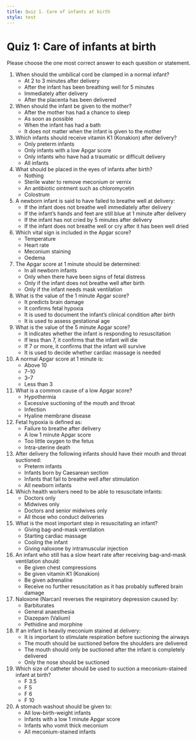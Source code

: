 ```yaml
---
title: Quiz 1. Care of infants at birth
style: test
---
```


# Quiz 1: Care of infants at birth

Please choose the one most correct answer to each question or statement.

1.	When should the umbilical cord be clamped in a normal infant?
	+	At 2 to 3 minutes after delivery
	-	After the infant has been breathing well for 5 minutes
	-	Immediately after delivery
	-	After the placenta has been delivered
2.	When should the infant be given to the mother?
	-	After the mother has had a chance to sleep
	+	As soon as possible
	-	When the infant has had a bath
	-	It does not matter when the infant is given to the mother
3.	Which infants should receive vitamin K1 (Konakion) after delivery?
	-	Only preterm infants
	-	Only infants with a low Apgar score
	-	Only infants who have had a traumatic or difficult delivery
	+	All infants
4.	What should be placed in the eyes of infants after birth?
	-	Nothing
	-	Sterile water to remove meconium or vernix
	+	An antibiotic ointment such as chloromycetin
	-	Colostrum
5.	A newborn infant is said to have failed to breathe well at delivery:
	-	If the infant does not breathe well immediately after delivery
	-	If the infant’s hands and feet are still blue at 1 minute after delivery
	-	If the infant has not cried by 5 minutes after delivery
	+	If the infant does not breathe well or cry after it has been well dried
6.	Which vital sign is included in the Apgar score?
	-	Temperature
	+	Heart rate
	-	Meconium staining
	-	Oedema 
7.	The Apgar score at 1 minute should be determined: 
	+	In all newborn infants
	-	Only when there have been signs of fetal distress
	-	Only if the infant does not breathe well after birth
	-	Only if the infant needs mask ventilation
8.	What is the value of the 1 minute Apgar score?
	-	It predicts brain damage
	-	It confirms fetal hypoxia
	+	It is used to document the infant’s clinical condition after birth
	-	It is used to assess gestational age
9.	What is the value of the 5 minute Apgar score?
	+	It indicates whether the infant is responding to resuscitation
	-	If less than 7, it confirms that the infant will die
	-	If 7 or more, it confirms that the infant will survive
	-	It is used to decide whether cardiac massage is needed
10.	A normal Apgar score at 1 minute is:
	-	Above 10
	+	7–10
	-	3–7
	-	Less than 3
11.	What is a common cause of a low Apgar score?
	-	Hypothermia
	+	Excessive suctioning of the mouth and throat
	-	Infection
	-	Hyaline membrane disease
12.	Fetal hypoxia is defined as:
	-	Failure to breathe after delivery
	-	A low 1 minute Apgar score
	+	Too little oxygen to the fetus
	-	Intra-uterine death
13.	After delivery the following infants should have their mouth and throat suctioned:
	-	Preterm infants
	-	Infants born by Caesarean section
	+	Infants that fail to breathe well after stimulation
	-	All newborn infants
14.	Which health workers need to be able to resuscitate infants:
	-	Doctors only
	-	Midwives only
	-	Doctors and senior midwives only
	+	All those who conduct deliveries
15.	What is the most important step in resuscitating an infant?
	+	Giving bag-and-mask ventilation
	-	Starting cardiac massage
	-	Cooling the infant
	-	Giving naloxone by intramuscular injection
16.	An infant who still has a slow heart rate after receiving bag-and-mask ventilation should: 
	+	Be given chest compressions
	-	Be given vitamin K1 (Konakion)
	-	Be given adrenaline
	-	Receive no further resuscitation as it has probably suffered brain damage
17.	Naloxone (Narcan) reverses the respiratory depression caused by:
	-	Barbiturates
	-	General anaesthesia
	-	Diazepam (Valium)
	+	Pethidine and morphine
18.	If an infant is heavily meconium stained at delivery:
	-	It is important to stimulate respiration before suctioning the airways
	+	The mouth should be suctioned before the shoulders are delivered
	-	The mouth should only be suctioned after the infant is completely delivered
	-	Only the nose should be suctioned
19.	Which size of catheter should be used to suction a meconium-stained infant at birth?
	-	F 3.5
	-	F 5
	-	F 6
	+	F 10
20.	A stomach washout should be given to:
	-	All low-birth-weight infants
	-	Infants with a low 1 minute Apgar score
	+	Infants who vomit thick meconium
	-	All meconium-stained infants